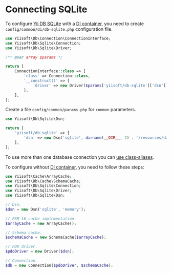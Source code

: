 # Connecting SQLite

To configure [Yii DB SQLite](https://github.com/yiisoft/db-sqlite) with
a [DI container](https://github.com/yiisoft/di), you need to create `config/common/di/db-sqlite.php` configuration file.

```php
use Yiisoft\Db\Connection\ConnectionInterface;
use Yiisoft\Db\Sqlite\Connection;
use Yiisoft\Db\Sqlite\Driver;

/** @var array $params */

return [
    ConnectionInterface::class => [
        'class' => Connection::class,
        '__construct()' => [
            'driver' => new Driver($params['yiisoft/db-sqlite']['dsn']),
        ],
    ],
];
```

Create a file `config/common/params.php` for `common` parameters.

```php
use Yiisoft\Db\Sqlite\Dsn;

return [
    'yiisoft/db-sqlite' => [
        'dsn' => new Dsn('sqlite', dirname(__DIR__, 2) . '/resources/database/sqlite.db'),
    ],
];
```

To use more than one database connection you can
[use class-aliases](https://github.com/yiisoft/di#using-class-aliases-for-specific-configuration).

To configure without [DI container](https://github.com/yiisoft/di), you need to follow these steps:

```php
use Yiisoft\Cache\ArrayCache;
use Yiisoft\Db\Cache\SchemaCache;
use Yiisoft\Db\Sqlite\Connection;
use Yiisoft\Db\Sqlite\Driver;
use Yiisoft\Db\Sqlite\Dsn;

// Dsn.
$dsn = new Dsn('sqlite', 'memory');

// PSR-16 cache implementation.
$arrayCache = new ArrayCache();

// Schema cache.
$schemaCache = new SchemaCache($arrayCache);

// PDO driver.
$pdoDriver = new Driver($dsn);

// Connection.
$db = new Connection($pdoDriver, $schemaCache);
```
